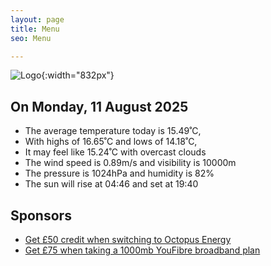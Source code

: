 ```yaml
---
layout: page
title: Menu
seo: Menu

---
```


![Logo](/images/logo.jpg){:width="832px"}

<!-- weather_marker starts -->
## On Monday, 11 August 2025

- The average temperature today is 15.49˚C,
- With highs of 16.65˚C and lows of 14.18˚C,
- It may feel like 15.24˚C with overcast clouds
- The wind speed is 0.89m/s and visibility is 10000m
- The pressure is 1024hPa and humidity is 82%
- The sun will rise at 04:46 and set at 19:40

<!-- weather_marker ends -->

## Sponsors

- [Get £50 credit when switching to Octopus Energy](https://bit.ly/3oD1nnS)
- [Get £75 when taking a 1000mb YouFibre broadband plan](https://aklam.io/91zWhU?)
